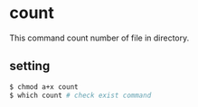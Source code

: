 # count

This command count number of file in directory.

## setting

```bash
$ chmod a+x count
$ which count # check exist command
```